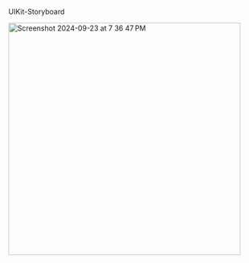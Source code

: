 
UIKit-Storyboard

<img width="462" alt="Screenshot 2024-09-23 at 7 36 47 PM" src="https://github.com/user-attachments/assets/4bcb8cc6-eed4-45a6-8900-edd3859425a9">
